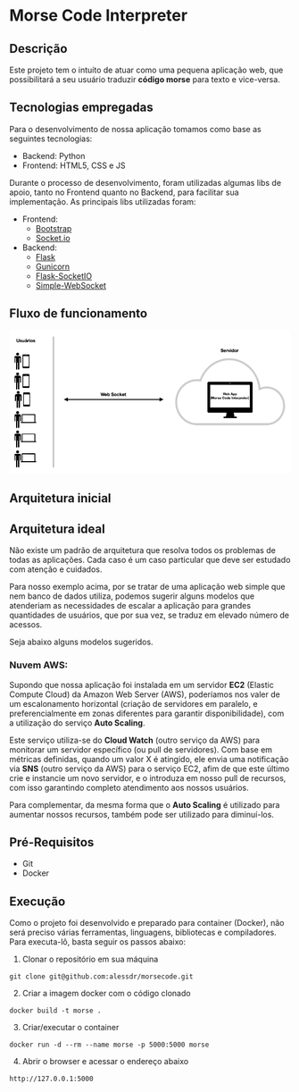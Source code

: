 # Morse Code Interpreter


## Descrição

Este projeto tem o intuíto de atuar como uma pequena aplicação web, que possibilitará a seu usuário traduzir **código morse** para texto e vice-versa.


## Tecnologias empregadas

Para o desenvolvimento de nossa aplicação tomamos como base as seguintes tecnologias:

* Backend: Python
* Frontend: HTML5, CSS e JS

Durante o processo de desenvolvimento, foram utilizadas algumas libs de apoio, tanto no Frontend quanto no Backend, para facilitar sua implementação.
As principais libs utilizadas foram:

* Frontend:
  * [Bootstrap](https://getbootstrap.com/)
  * [Socket.io](https://socket.io/)
* Backend:
  * [Flask](https://flask.palletsprojects.com/en/2.0.x/)
  * [Gunicorn](https://gunicorn.org/)
  * [Flask-SocketIO](https://flask-socketio.readthedocs.io/en/latest/)
  * [Simple-WebSocket](https://pypi.org/project/simple-websocket/)


## Fluxo de funcionamento

![Fluxo de Funcionamento](./images/fluxo.png)


## Arquitetura inicial


## Arquitetura ideal

Não existe um padrão de arquitetura que resolva todos os problemas de todas as aplicações. Cada caso é um caso particular que deve ser estudado com atenção e cuidados.

Para nosso exemplo acima, por se tratar de uma aplicação web simple que nem banco de dados utiliza, podemos sugerir alguns modelos que atenderiam as necessidades de escalar a aplicação para grandes quantidades de usuários, que por sua vez, se traduz em elevado número de acessos.

Seja abaixo alguns modelos sugeridos.


### Nuvem AWS:

Supondo que nossa aplicação foi instalada em um servidor **EC2** (Elastic Compute Cloud) da Amazon Web Server (AWS), poderíamos nos valer de um escalonamento horizontal (criação de servidores em paralelo, e preferencialmente em zonas diferentes para garantir disponibilidade), com a utilização do serviço **Auto Scaling**.

Este serviço utiliza-se do **Cloud Watch** (outro serviço da AWS) para monitorar um servidor específico (ou pull de servidores). Com base em métricas definidas, quando um valor X é atingido, ele envia uma notificação via **SNS** (outro serviço da AWS) para o serviço EC2, afim de que este último crie e instancie um novo servidor, e o introduza em nosso pull de recursos, com isso garantindo completo atendimento aos nossos usuários.

Para complementar, da mesma forma que o **Auto Scaling** é utilizado para aumentar nossos recursos, também pode ser utilizado para diminuí-los.
### 


## Pré-Requisitos

* Git
* Docker

## Execução

Como o projeto foi desenvolvido e preparado para container (Docker), não será preciso várias ferramentas, linguagens, bibliotecas e compiladores. Para executa-lô, basta seguir os passos abaixo:

1) Clonar o repositório em sua máquina
```
git clone git@github.com:alessdr/morsecode.git
```

2) Criar a imagem docker com o código clonado
```
docker build -t morse . 
```

3) Criar/executar o container 
```
docker run -d --rm --name morse -p 5000:5000 morse
```

4) Abrir o browser e acessar o endereço abaixo
```
http://127.0.0.1:5000
```
